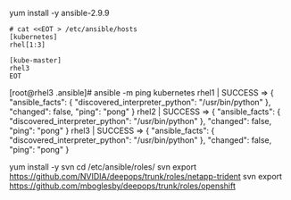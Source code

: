
yum install -y ansible-2.9.9

```
# cat <<EOT > /etc/ansible/hosts
[kubernetes]
rhel[1:3]

[kube-master]
rhel3
EOT
```

[root@rhel3 .ansible]# ansible -m ping kubernetes
rhel1 | SUCCESS => {
    "ansible_facts": {
        "discovered_interpreter_python": "/usr/bin/python"
    },
    "changed": false,
    "ping": "pong"
}
rhel2 | SUCCESS => {
    "ansible_facts": {
        "discovered_interpreter_python": "/usr/bin/python"
    },
    "changed": false,
    "ping": "pong"
}
rhel3 | SUCCESS => {
    "ansible_facts": {
        "discovered_interpreter_python": "/usr/bin/python"
    },
    "changed": false,
    "ping": "pong"
}

yum install -y svn
cd /etc/ansible/roles/
svn export https://github.com/NVIDIA/deepops/trunk/roles/netapp-trident
svn export https://github.com/mboglesby/deepops/trunk/roles/openshift
